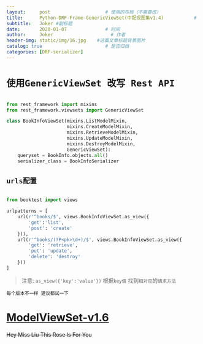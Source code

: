 ```yaml
---
layout:     post                    # 使用的布局（不需要改）
title:      Python-DRF-Frame-GenericViewSet(中配视图集v1.4)           # 标题 
subtitle:   Joker #副标题
date:       2020-01-07              # 时间
author:     Joker                     # 作者
header-img: static/img/16.jpg    #这篇文章标题背景图片
catalog: true                       # 是否归档
categories: [DRF-serializer]
---
```


# `使用GenericViewSet 改写 Rest API`

```python

from rest_framework import mixins
from rest_framework.viewsets import GenericViewSet

class BookInfoViewSet(mixins.ListModelMixin,
                      mixins.CreateModelMixin,
                      mixins.RetrieveModelMixin,
                      mixins.UpdateModelMixin,
                      mixins.DestroyModelMixin,
                      GenericViewSet):
    queryset = BookInfo.objects.all()
    serializer_class = BookInfoSerializer
```

## `urls配置`

```python

from booktest import views

urlpatterns = [
    url(r'^books/$', views.BookInfoViewSet.as_view({
        'get':'list',
        'post': 'create'
    })),
    url(r'^books/(?P<pk>\d+)/$', views.BookInfoViewSet.as_view({
        'get': 'retrieve',
        'put': 'update',
        'delete': 'destroy'
    }))
]
```

> 注意: `as_view({'key':'value'})` 根据`key值` 找到`相对应`的`请求方法`

`每个版本不一样 建议都试一下`

# [ModelViewSet-v1.6](https://joker-j-o.github.io/drf-serializer/2020/01/07/03DRF-ModelViewSet.html)



~~Hey Miss Liu This Rose Is For You~~
